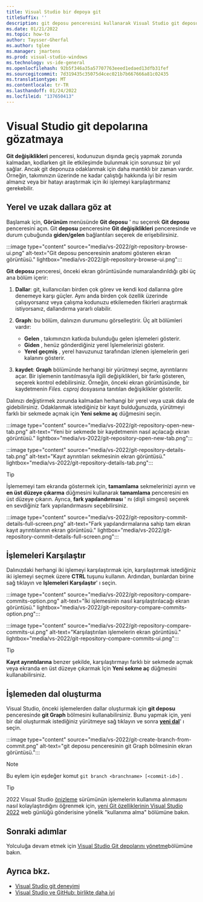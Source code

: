 ```yaml
---
title: Visual Studio bir depoya git
titleSuffix: ''
description: git deposu penceresini kullanarak Visual Studio git deposuna gözatamazsınız.
ms.date: 01/21/2022
ms.topic: how-to
author: Taysser-Gherfal
ms.author: tglee
ms.manager: jmartens
ms.prod: visual-studio-windows
ms.technology: vs-ide-general
ms.openlocfilehash: 92b5f346a35a57707763eeed1edaed13dfb31fef
ms.sourcegitcommit: 7d319435c35075d4cec021b7b667666a81c02435
ms.translationtype: MT
ms.contentlocale: tr-TR
ms.lasthandoff: 01/24/2022
ms.locfileid: "137650413"
---
```

# <a name="browse-git-repositories-in-visual-studio"></a>Visual Studio git depolarına gözatmaya

**Git değişiklikleri** penceresi, kodunuzun dışında geçiş yapmak zorunda kalmadan, kodlarken git ile etkileşimde bulunmak için sorunsuz bir yol sağlar. Ancak git deponuza odaklanmak için daha mantıklı bir zaman vardır. Örneğin, takımınızın üzerinde ne kadar çalıştığı hakkında iyi bir resim almanız veya bir hatayı araştırmak için iki işlemeyi karşılaştırmanız gerekebilir.

## <a name="browse-through-local-and-remote-branches"></a>Yerel ve uzak dallara göz at

Başlamak için, **Görünüm** menüsünde **Git deposu** ' nu seçerek **Git deposu** penceresini açın. Git **deposu** penceresine **Git değişiklikleri** penceresinde ve durum çubuğunda **giden/gelen** bağlantıları seçerek de erişebilirsiniz.

:::image type="content" source="media/vs-2022/git-repository-browse-ui.png" alt-text="Git deposu penceresinin anatomi gösteren ekran görüntüsü." lightbox="media/vs-2022/git-repository-browse-ui.png":::

**Git deposu** penceresi, önceki ekran görüntüsünde numaralandırıldığı gibi üç ana bölüm içerir:

1. **Dallar**: git, kullanıcıları birden çok görev ve kendi kod dallarına göre denemeye karşı güçler. Aynı anda birden çok özellik üzerinde çalışıyorsanız veya çalışma kodunuzu etkilemeden fikirleri araştırmak istiyorsanız, dallandırma yararlı olabilir.
1. **Graph**: bu bölüm, dalınızın durumunu görselleştirir. Üç alt bölümleri vardır:

   - **Gelen** , takımınızın katkıda bulunduğu gelen işlemeleri gösterir.
   - **Giden** , henüz gönderdiğiniz yerel İşlemelerinizi gösterir.
   - **Yerel geçmiş** , yerel havuzunuz tarafından izlenen işlemelerin geri kalanını gösterir.
1. **kaydet**: **Graph** bölümünde herhangi bir yürütmeyi seçme, ayrıntılarını açar. Bir işlemenin tanıtılmasıyla ilgili değişiklikleri, bir farkı gösteren, seçerek kontrol edebilirsiniz. Örneğin, önceki ekran görüntüsünde, bir kaydetmenin *Files. csproj* dosyasına tanıtılan değişiklikler gösterilir.

Dalınızı değiştirmek zorunda kalmadan herhangi bir yerel veya uzak dala de gidebilirsiniz. Odaklanmak istediğiniz bir kayıt bulduğunuzda, yürütmeyi farklı bir sekmede açmak için **Yeni sekme aç** düğmesini seçin.

:::image type="content" source="media/vs-2022/git-repository-open-new-tab.png" alt-text="Yeni bir sekmede bir kaydetmenin nasıl açılacağı ekran görüntüsü." lightbox="media/vs-2022/git-repository-open-new-tab.png":::

:::image type="content" source="media/vs-2022/git-repository-details-tab.png" alt-text="Kayıt ayrıntıları sekmesinin ekran görüntüsü." lightbox="media/vs-2022/git-repository-details-tab.png":::

> [!TIP]
> İşlememeyi tam ekranda göstermek için, **tamamlama** sekmelerinizi ayırın ve **en üst düzeye çıkarma** düğmesini kullanarak **tamamlama** penceresini en üst düzeye çıkarın. Ayrıca, **fark yapılandırması** ' nı (dişli simgesi) seçerek en sevdiğiniz fark yapılandırmasını seçebilirsiniz.
>
>:::image type="content" source="media/vs-2022/git-repository-commit-details-full-screen.png" alt-text="Fark yapılandırmalarına sahip tam ekran kayıt ayrıntılarının ekran görüntüsü." lightbox="media/vs-2022/git-repository-commit-details-full-screen.png":::

## <a name="compare-commits"></a>İşlemeleri Karşılaştır

Dalınızdaki herhangi iki işlemeyi karşılaştırmak için, karşılaştırmak istediğiniz iki işlemeyi seçmek üzere **CTRL** tuşunu kullanın. Ardından, bunlardan birine sağ tıklayın ve **Işlemeleri Karşılaştır**' ı seçin.

:::image type="content" source="media/vs-2022/git-repository-compare-commits-option.png" alt-text="İki işlemesinin nasıl karşılaştırılacağı ekran görüntüsü." lightbox="media/vs-2022/git-repository-compare-commits-option.png":::

:::image type="content" source="media/vs-2022/git-repository-compare-commits-ui.png" alt-text="Karşılaştırılan işlemelerin ekran görüntüsü." lightbox="media/vs-2022/git-repository-compare-commits-ui.png":::

> [!TIP]
>**Kayıt ayrıntılarına** benzer şekilde, karşılaştırmayı farklı bir sekmede açmak veya ekranda en üst düzeye çıkarmak Için **Yeni sekme aç** düğmesini kullanabilirsiniz.

## <a name="create-a-branch-from-a-commit"></a>İşlemeden dal oluşturma

Visual Studio, önceki işlemelerden dallar oluşturmak için **git deposu** penceresinde **git Graph** bölmesini kullanabilirsiniz. Bunu yapmak için, yeni bir dal oluşturmak istediğiniz yürütmeye sağ tıklayın ve sonra **[yeni dal](git-create-branch.md)**' ı seçin.

:::image type="content" source="media/vs-2022/git-create-branch-from-commit.png" alt-text="git deposu penceresinin git Graph bölmesinin ekran görüntüsü.":::

> [!NOTE]
> Bu eylem için eşdeğer komut `git branch <branchname> [<commit-id>]` .

> [!TIP]
> 2022 Visual Studio [önizleme](/visualstudio/releases/2022/release-notes-preview) sürümünün işlemelerin kullanıma alınmasını nasıl kolaylaştırdığını öğrenmek için, [yeni Git özelliklerinin Visual Studio 2022](https://devblogs.microsoft.com/visualstudio/introducing-new-git-features-to-visual-studio-2022/#checkout-commits) web günlüğü gönderisine yönelik "kullanıma alma" bölümüne bakın.

## <a name="next-steps"></a>Sonraki adımlar

Yolculuğa devam etmek için [Visual Studio Git depolarını yönetme](git-manage-repository.md)bölümüne bakın.

## <a name="see-also"></a>Ayrıca bkz.

- [Visual Studio git deneyimi](git-with-visual-studio.md)
- [Visual Studio ve GitHub: birlikte daha iyi](https://visualstudio.microsoft.com/vs/github/)
